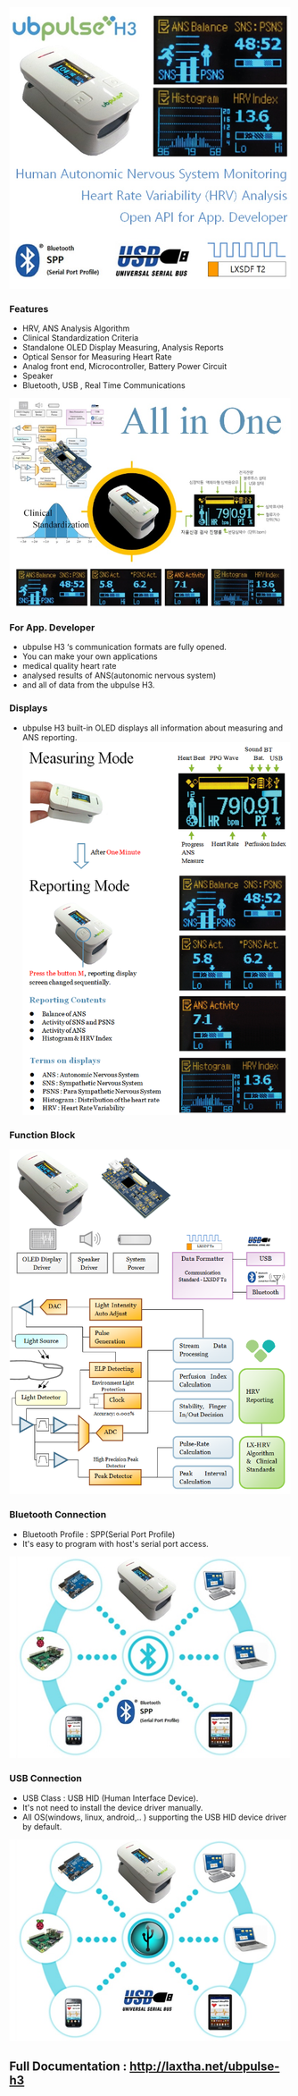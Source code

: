 
![ubpulse H3](images/VISD-53M1_Featured_Full_ubpulse-H3_780x780.jpg)
### Features 
- HRV, ANS Analysis Algorithm
- Clinical Standardization Criteria
- Standalone OLED Display Measuring, Analysis Reports
- Optical Sensor for Measuring Heart Rate
- Analog front end, Microcontroller, Battery Power Circuit
- Speaker
- Bluetooth, USB , Real Time Communications


![All in One](images/VISD-54_All-in-One_ubpulse-H3_780x580.jpg)

### For App. Developer 
- ubpulse H3 ‘s communication formats are fully opened.
- You can make your own applications  
- medical quality heart rate
- analysed results of ANS(autonomic nervous system)
- and all of data from the ubpulse H3.

### Displays 
- ubpulse H3 built-in OLED displays all information about measuring and ANS reporting.
![Displays](images/VISD-66_Display_Desc_ubpulse-H3_780x1083.png)

### Function Block
![Function Block](images/VISD-55M1_Function_Block_ubpulse-H3_780x955.png)

### Bluetooth Connection
- Bluetooth Profile : SPP(Serial Port Profile)
- It's easy to program with host's serial port access. 

![Bluetooth](images/VISD-56_bluetooth_ubpulse_780x560.jpg)

### USB Connection
- USB Class : USB HID (Human Interface Device).
- It's not need to install the device driver manually. 
- All OS(windows, linux, android,.. ) supporting the USB HID device driver by default.

![USB](images/VISD-57_USB_ubpulse_780x560.jpg)

## Full Documentation : http://laxtha.net/ubpulse-h3
